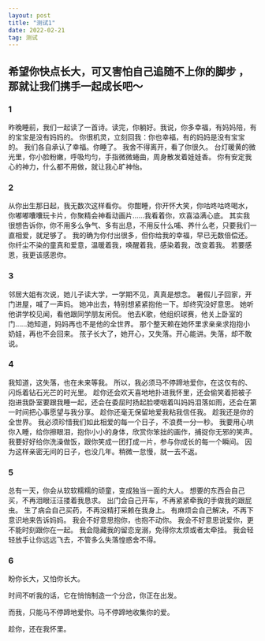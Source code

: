 ```yaml
---
layout: post
title: "测试1"
date: 2022-02-21
tag: 测试
---   
```


## 希望你快点长大，可又害怕自己追随不上你的脚步 ，那就让我们携手一起成长吧～

### 1
昨晚睡前，我们一起读了一首诗。读完，你躺好。我说，你多幸福，有妈妈陪，有的宝宝是没有妈妈的。
你很机灵，立刻回我：你也幸福，有的妈妈是没有宝宝的。
我们各自承认了幸福。你睡了。
我舍不得离开，看了你很久。
台灯暖黄的微光里，你小脸粉嫩，呼吸均匀，手指微微蜷曲，周身散发着娃娃香。
你有安定我心的神力，什么都不用做，就让我心旷神怡。


### 2

从你出生那日起，我无数次这样看你。
你酣睡，你开怀大笑，你咕咚咕咚喝水，你嘟嘟囔囔玩卡片，你聚精会神看动画片……我看着你，欢喜溢满心底。
其实我很想告诉你，你不用多么争气、多有出息，不用反什么哺、养什么老，只要我们一直相爱，就足够了。
我的确为你付出很多，但你给我的幸福，早已无数倍偿还。
你纤尘不染的童真和爱意，温暖着我，唤醒着我，感染着我，改变着我。
若要感恩，我更该感恩你。

### 3

邻居大姐有次说，她儿子读大学，一学期不见，真真是想念。
暑假儿子回家，开门进屋，喊了一声妈。
她冲出去，特别想紧紧抱他一下。却终究没好意思。
她听他讲学校见闻，看他跟同学朋友闲侃。
他去K歌，他组织球赛，他关上卧室的门……她知道，妈妈再也不是他的全世界。
那个整天赖在她怀里求亲亲求抱抱小奶娃，再也不会回来。
孩子长大了，她开心，又失落。开心能讲。失落，却不敢说。

### 4

我知道，这失落，也在未来等我。
所以，我必须马不停蹄地爱你，在这仅有的、闪烁着钻石光芒的时光里。
趁你还会欢天喜地地扑进我怀里，还会偷笑着把被子抱进我卧室要跟我睡一起，还会在委屈时扬起脸哽咽着叫妈妈泪落如雨，还会在第一时间把心事愿望与我分享。
趁你还毫无保留地爱我粘我信任我。
趁我还是你的全世界。
我必须珍惜我们如此相爱的每一个日子，不浪费一分一秒。
我要用心哄你入睡，给你擦眼泪，抱你小小的身体，欣赏你笨拙的画作，捕捉你无邪的笑声。
我要好好给你洗澡做饭，跟你笑成一团打成一片，参与你成长的每一个瞬间。
因为这样亲密无间的日子，也没几年。稍微一怠慢，就一去不返。

### 5

总有一天，你会从软软糯糯的顽童，变成独当一面的大人。
想要的东西会自己买，不再泪眼汪汪搂着我恳求。
出门会自己开车，不再紧紧牵我的手做我的跟屁虫。
生了病会自己买药，不再没精打采赖在我身上。
有麻烦会自己解决，不再下意识地来告诉妈妈。
我会不好意思抱你，也抱不动你。
我会不好意思说爱你，更不能时刻跟你在一起。
我会隐藏我的留恋宠溺，免得你太烦或者太牵挂。
我会轻轻放手让你远远飞去，不管多么失落惶惑舍不得。

### 6

盼你长大，又怕你长大。

时间不听我的话，它在悄悄制造一个分岔，你正在出发。

而我，只能马不停蹄地爱你。马不停蹄地收集你的爱。

趁你，还在我怀里。


    
    
